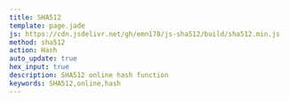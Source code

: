 ```yaml
---
title: SHA512
template: page.jade
js: https://cdn.jsdelivr.net/gh/emn178/js-sha512/build/sha512.min.js
method: sha512
action: Hash
auto_update: true
hex_input: true
description: SHA512 online hash function
keywords: SHA512,online,hash
---
```

